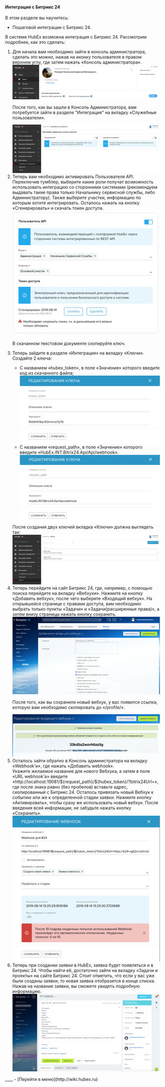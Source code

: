 #### Интеграция с Битрикс 24
В этом разделе вы научитесь:
- Пошаговой интеграции с Битрикс 24.

В системе HubEx возможна интеграция с Битрикс 24. Рассмотрим подробнее, как это сделать:
<html>
<body>
<ol type="1">
<li> Для начала вам необходимо зайти в консоль администратора, сделать это можно, нажав на иконку пользователя в правом верхнем углу, где затем нажать «Консоль администратора».</li>
<img src="/attachments/images/FAQ/ADMIN/Integration/integr1.png"/>
<p>После того, как вы зашли в Консоль Администратора, вам потребуется зайти в разделе "Интеграция" на вкладку «Служебные пользователи».</p>
<img src="/attachments/images/FAQ/ADMIN/Integration/integr2.png"/>
<li> Теперь вам необходимо активировать Пользователя API. Переключив тумблер, выберите какие роли получат возможность использовать интеграцию со сторонними системами (рекомендуем выдавать такие права только Начальнику сервисной службы, либо Администратору). Также выберите участки, информацию по которым хотите интегрировать. Осталось нажать на кнопку «Сгенерировать» и скачать токен доступа.</li>
<img src="/attachments/images/FAQ/ADMIN/Integration/integr3.png"/>

<p>В скачанном текстовом документе скопируйте ключ.</p>
<li> Теперь зайдите в разделе «Интеграция» на вкладку «Ключи».
Создайте 2 ключа: </li>
<ul>
<li> С названием «hubex_token», в поле «Значение» которого введите код из скачанного файла;</li>
<img src="/attachments/images/FAQ/ADMIN/Integration/integr4.png"/>

<li> С названием «request_path», в поле «Значение» которого введите «HubEx.INT.Bitrix24.Api/Api/webhook».</li>
<img src="/attachments/images/FAQ/ADMIN/Integration/integr5.png"/>
</ul>
После создания двух ключей вкладка «Ключи» должна выглядеть так:
<img src="/attachments/images/FAQ/ADMIN/Integration/integr6.png"/>

<li> Теперь перейдите на сайт Битрикс 24, где, например, с помощью поиска перейдите на вкладку «Вебхуки». Нажмите на кнопку «Добавить вебхук», после чего выберите «Входящий вебхук».
На открывшейся странице с правами доступа, вам необходимо выбрать только пункты «Задачи» и «Задачи(расширенные права)», а затем внизу страницы нажать кнопку сохранить. </li>
<img src="/attachments/images/FAQ/ADMIN/Integration/integr7.png"/>

<p>После того, как вы сохранили новый вебхук, у вас появится ссылка, которую вам необходимо скопировать до «/profile/».</p>
<img src="/attachments/images/FAQ/ADMIN/Integration/integr8.png"/>
<li> Осталось зайти обратно в Консоль администратора на вкладку «Webhook'и», где нажать «Добавить webhook».</li>
Укажите желаемое название для нового Вебхука, а затем в поле «URL webhook'a» введите «http://localhost:19081/${request_path}/${hubex_token}/?bitrix24Url=», где после знака равно (без пробелов) вставьте адрес, скопированный с Битрикс 24. Осталось привязать новый Вебхук к событию или же к определенной стадии заявки. Нажмите кнопку «Активировать», чтобы сразу же использовать новый вебхук. После введения всей информации, не забудьте нажать кнопку «Сохранить».
<img src="/attachments/images/FAQ/ADMIN/Integration/integr9.png"/>

<li> Теперь при создании заявки в HubEx, заявка будет появляться и в Битрикс 24. Чтобы найти её, достаточно зайти на вкладку «Задачи и проекты» на сайте Битрикс 24. Стоит отметить, что если у вас уже были созданы заявки, то новая заявка отобразится в конце списка. Нажав на название заявки, вы сможете увидеть подробную информацию. </li>
<img src="/attachments/images/FAQ/ADMIN/Integration/integr10.png"/>

</ol>
</body>
</html>
____
- [Перейти в меню](http://wiki.hubex.ru)
